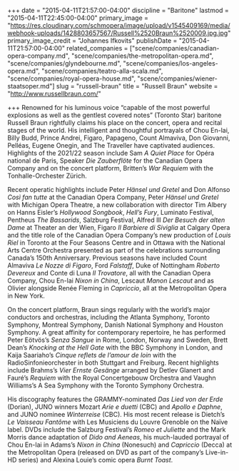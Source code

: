 +++
date = "2015-04-11T21:57:00-04:00"
discipline = "Baritone"
lastmod = "2015-04-11T22:45:00-04:00"
primary_image = "https://res.cloudinary.com/schmopera/image/upload/v1545409169/media/webhook-uploads/1428803657567/Russell%2520Braun%2520009.jpg.jpg"
primary_image_credit = "Johannes Ifkovits"
publishDate = "2015-04-11T21:57:00-04:00"
related_companies = ["scene/companies/canadian-opera-company.md", "scene/companies/the-metropolitan-opera.md", "scene/companies/glyndebourne.md", "scene/companies/los-angeles-opera.md", "scene/companies/teatro-alla-scala.md", "scene/companies/royal-opera-house.md", "scene/companies/wiener-staatsoper.md"]
slug = "russell-braun"
title = "Russell Braun"
website = "http://www.russellbraun.com/"

+++
Renowned for his luminous voice “capable of the most powerful explosions as well as the gentlest covered notes” (Toronto Star) baritone Russell Braun rightfully claims his place on the concert, opera and recital stages of the world. His intelligent and thoughtful portrayals of Chou En-lai, Billy Budd, Prince Andrei, Figaro, Papageno, Count Almaviva, Don Giovanni, Pelléas, Eugene Onegin, and The Traveller have captivated audiences. Highlights of the 2021/22 season include Sam _A Quiet Place_ for Opéra national de Paris, Speaker _Die Zauberflöte_ for the Canadian Opera Company and on the concert platform, Britten’s _War Requiem_ with the Tonhalle-Orchester Zürich.

Recent operatic highlights include Peter _Hänsel und Gretel_ and Don Alfonso _Così fan tutte_ at the Canadian Opera Company, Peter _Hänsel und Gretel_ with Michigan Opera Theatre, a new collaboration with director Tim Albery on Hanns Eisler’s _Hollywood Songbook_, _Hell’s Fury_, Luminato Festival, Pentheus _The Bassarids_, Salzburg Festival, Alfred Ill _Der Besuch der alten Dame_ at Theater an der Wien, Figaro _Il Barbiere di Siviglia_ at Calgary Opera and the title role of the Canadian Opera Company’s new production of _Louis Riel_ in Toronto at the Four Seasons Centre and in Ottawa with the National Arts Centre Orchestra presented as part of the celebrations surrounding Canada’s 150th Anniversary. Previous seasons have included Count Almaviva _Le Nozze di Figaro_, Ford _Falstaff_, Duke of Nottingham _Roberto Devereux_ and Conte di Luna _Il Trovatore_, all with the Canadian Opera Company, Chou En-lai _Nixon in China_, Lescaut _Manon Lescaut_ and as Olivier alongside Renée Fleming in _Capriccio_, all at the Metropolitan Opera in New York.

On the concert platform, Braun sings regularly with the world’s major conductors and orchestras, including the Atlanta Symphony, Toronto Symphony, Montreal Symphony, Danish National Symphony and Houston Symphony. A great affinity for contemporary repertoire, he has performed Peter Eötvös’s _Senza Sangue_ in Rome, London, Norway and Sweden, Brett Dean’s _Knocking at the Hell Gate_ with the BBC Symphony in London, and Kaija Saariaho’s _Cinque reflets de l’amour de loin_ with the RadioSinfonieorchester in both Stuttgart and Freiburg. Recent highlights include Brahms’s _Vier Ernste Gesänge_ arranged by Detlev Glanert and Fauré’s _Requiem_ with the Royal Concertgebouw Orchestra and Vaughn Williams’s A Sea Symphony with the Toronto Symphony Orchestra.

His discography features the GRAMMY-nominated _Das Lied von der Erde_ (Dorian), JUNO winners Mozart _Arie e duetti_ (CBC) and _Apollo e Daphne_, and JUNO nominee _Winterreise_ (CBC). His most recent release is Dietch’s _Le Vaisseau Fantôme_ with Les Musiciens du Louvre Grenoble on the Naïve label. DVDs include the Salzburg Festival’s _Romeo et Juliette_ and the Mark Morris dance adaptation of _Dido and Aeneas_, his much-lauded portrayal of Chou En-lai in Adams’s _Nixon in China_ (Nonesuch) and _Capriccio_ (Decca) at the Metropolitan Opera (released on DVD as part of the company’s Live-in-HD series) and Alexina Louie’s comic opera _Burnt Toast_.